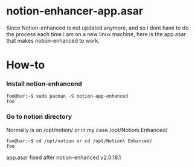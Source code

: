 # notion-enhancer-app.asar
Since Notion-enhanced is not updated anymore, and so i dont have to do the process each time i am on a new linux machine, here is the app.asar that makes notion-enhanced to work.

# How-to

### Install notion-enhancend 

```terminal
foo@bar:~$ sudo pacman -S notion-app-enhanced
foo
```

### Go to notion directory
Normally is on /opt/notion/ or in my case  /opt/Notion\ Enhanced/
```terminal
foo@bar:~$ cd /opt/notion or cd /opt/Notion\ Enhanced/
foo
```


app.asar fixed after notion-enhanced v2.0.18.1
